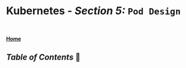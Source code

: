 # **Kubernetes** - ***Section 5:*** `Pod Design`

<br />

[**Home**](https://github.com/aguerrero232/kubernetes-zero-to-pro)    

## ***Table of Contents*** 📜
